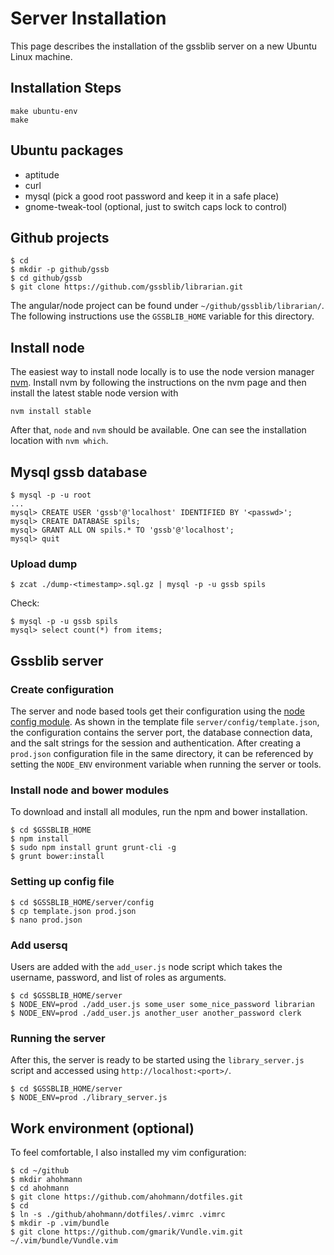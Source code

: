 # Server Installation

This page describes the installation of the gssblib server on
a new Ubuntu Linux machine.

## Installation Steps

```
make ubuntu-env
make
```

## Ubuntu packages

- aptitude
- curl
- mysql (pick a good root password and keep it in a safe place)
- gnome-tweak-tool (optional, just to switch caps lock to control)

## Github projects

```
$ cd
$ mkdir -p github/gssb
$ cd github/gssb
$ git clone https://github.com/gssblib/librarian.git
```

The angular/node project can be found under `~/github/gssblib/librarian/`.
The following instructions use the `GSSBLIB_HOME` variable for this directory.


## Install node

The easiest way to install node locally is to use the node version manager
[nvm][nvm]. Install nvm by following the instructions on the nvm page and
then install the latest stable node version with

```
nvm install stable
```

[nvm]: https://github.com/creationix/nvm

After that, `node` and `nvm` should be available. One can see the installation
location with `nvm which`.

## Mysql gssb database

```
$ mysql -p -u root
...
mysql> CREATE USER 'gssb'@'localhost' IDENTIFIED BY '<passwd>';
mysql> CREATE DATABASE spils;
mysql> GRANT ALL ON spils.* TO 'gssb'@'localhost';
mysql> quit
```

### Upload dump

```
$ zcat ./dump-<timestamp>.sql.gz | mysql -p -u gssb spils
```

Check:

```
$ mysql -p -u gssb spils
mysql> select count(*) from items;
```

## Gssblib server

### Create configuration

The server and node based tools get their configuration using the [node config
module][node-config-module].  As shown in the template file
`server/config/template.json`, the configuration contains the server port, the
database connection data, and the salt strings for the session and
authentication.  After creating a `prod.json` configuration file in the same
directory, it can be referenced by setting the `NODE_ENV` environment variable
when running the server or tools.

[node-config-module]: https://github.com/lorenwest/node-config

### Install node and bower modules

To download and install all modules, run the npm and bower installation.

```
$ cd $GSSBLIB_HOME
$ npm install
$ sudo npm install grunt grunt-cli -g
$ grunt bower:install
```

### Setting up config file

```
$ cd $GSSBLIB_HOME/server/config
$ cp template.json prod.json
$ nano prod.json
```

### Add usersq

Users are added with the `add_user.js` node script which takes the username,
password, and list of roles as arguments.

```
$ cd $GSSBLIB_HOME/server
$ NODE_ENV=prod ./add_user.js some_user some_nice_password librarian
$ NODE_ENV=prod ./add_user.js another_user another_password clerk
```

### Running the server

After this, the server is ready to be started using the `library_server.js`
script and accessed using `http://localhost:<port>/`.

```
$ cd $GSSBLIB_HOME/server
$ NODE_ENV=prod ./library_server.js
```

## Work environment (optional)

To feel comfortable, I also installed my vim configuration:

```
$ cd ~/github
$ mkdir ahohmann
$ cd ahohmann
$ git clone https://github.com/ahohmann/dotfiles.git
$ cd
$ ln -s ./github/ahohmann/dotfiles/.vimrc .vimrc
$ mkdir -p .vim/bundle
$ git clone https://github.com/gmarik/Vundle.vim.git ~/.vim/bundle/Vundle.vim
```


